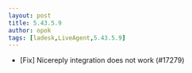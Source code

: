 ```yaml
---
layout: post
title: 5.43.5.9
author: opok
tags: [ladesk,LiveAgent,5.43.5.9]
---
```


- [Fix] Nicereply integration does not work (#17279)
